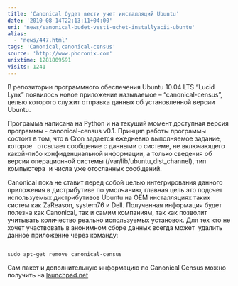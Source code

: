 ```yaml
---
title: 'Сanonical будет вести учет инсталляций Ubuntu'
date: '2010-08-14T22:13:11+04:00'
uri: 'news/sanonical-budet-vesti-uchet-installyacii-ubuntu'
alias: 
  - 'news/447.html'
tags: 'Canonical,canonical-census'
source: 'http://www.phoronix.com'
unixtime: 1281809591
visits: 1241
---
```

В репозитории программного обеспечения Ubuntu 10.04 LTS “Lucid Lynx” появилось новое приложение называемое – “canonical-census”, целью которого служит отправка данных об установленной версии Ubuntu.

Программа написана на Python и на текущий момент доступная версия программы - canonical-census v0.1. Принцип работы программы состоит в том, что в Cron задается ежедневно выполняемое задание, которое   отсылает сообщение с данными о системе, не включающего какой-либо конфиденциальной информации, а только сведения об версии операционной системы (/var/lib/ubuntu\_dist\_channel), тип компьютера  и числа уже отосланных сообщений.

Сanonical пока не ставит перед собой целью интегрирования данного приложения в дистрибутиве по умолчанию, главная цель это подсчет используемых дистрибутивов Ubuntu на OEM инсталляциях таких систем как ZaReason, system76 и Dell. Полученная информация будет полезна как Сanonical, так и самим компаниям, так как позволит учитывать количество реально используемых установок. Для тех кто не хочет участвовать в анонимном сборе данных всегда может  удалить данное приложение через команду:

```

sudo apt-get remove canonical-census  
```

Сам пакет и дополнительную информацию по Canonical Census можно получить на [launchpad.net](https://launchpad.net/ubuntu/+source/canonical-census)
